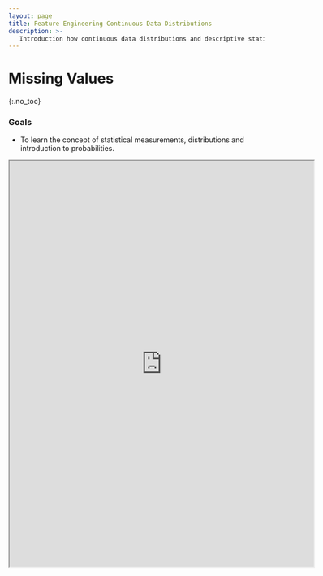 ```yaml
---
layout: page
title: Feature Engineering Continuous Data Distributions
description: >-
   Introduction how continuous data distributions and descriptive statistics
---
```


# Missing Values
{:.no_toc}

### Goals
* To learn the concept of statistical measurements, distributions and introduction to probabilities.

<iframe src="https://www.wolframcloud.com/obj/horaciotmc/Published/02.03_DataScienceFeatEngMoreDataExploration.nb?_embed=iframe" width="600" height="800"></iframe>
